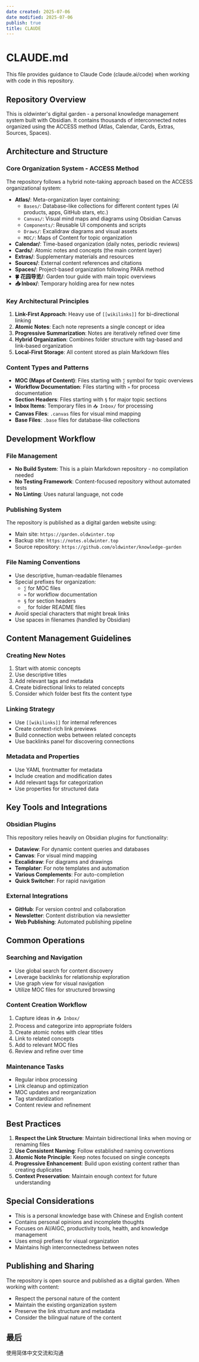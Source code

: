 ```yaml
---
date created: 2025-07-06
date modified: 2025-07-06
publish: true
title: CLAUDE
---
```

# CLAUDE.md

This file provides guidance to Claude Code (claude.ai/code) when working with code in this repository.

## Repository Overview

This is oldwinter's digital garden - a personal knowledge management system built with Obsidian. It contains thousands of interconnected notes organized using the ACCESS method (Atlas, Calendar, Cards, Extras, Sources, Spaces).

## Architecture and Structure

### Core Organization System - ACCESS Method

The repository follows a hybrid note-taking approach based on the ACCESS organizational system:

- **Atlas/**: Meta-organization layer containing:
  - `Bases/`: Database-like collections for different content types (AI products, apps, GitHub stars, etc.)
  - `Canvas/`: Visual mind maps and diagrams using Obsidian Canvas
  - `Components/`: Reusable UI components and scripts
  - `Draws/`: Excalidraw diagrams and visual assets
  - `MOC/`: Maps of Content for topic organization
- **Calendar/**: Time-based organization (daily notes, periodic reviews)
- **Cards/**: Atomic notes and concepts (the main content layer)
- **Extras/**: Supplementary materials and resources
- **Sources/**: External content references and citations
- **Spaces/**: Project-based organization following PARA method
- **🍀 花园导览/**: Garden tour guide with main topic overviews
- **📥 Inbox/**: Temporary holding area for new notes

### Key Architectural Principles

1. **Link-First Approach**: Heavy use of `[[wikilinks]]` for bi-directional linking
2. **Atomic Notes**: Each note represents a single concept or idea
3. **Progressive Summarization**: Notes are iteratively refined over time
4. **Hybrid Organization**: Combines folder structure with tag-based and link-based organization
5. **Local-First Storage**: All content stored as plain Markdown files

### Content Types and Patterns

- **MOC (Maps of Content)**: Files starting with `∑` symbol for topic overviews
- **Workflow Documentation**: Files starting with `»` for process documentation
- **Section Headers**: Files starting with `§` for major topic sections
- **Inbox Items**: Temporary files in `📥 Inbox/` for processing
- **Canvas Files**: `.canvas` files for visual mind mapping
- **Base Files**: `.base` files for database-like collections

## Development Workflow

### File Management

- **No Build System**: This is a plain Markdown repository - no compilation needed
- **No Testing Framework**: Content-focused repository without automated tests
- **No Linting**: Uses natural language, not code

### Publishing System

The repository is published as a digital garden website using:

- Main site: `https://garden.oldwinter.top`
- Backup site: `https://notes.oldwinter.top`
- Source repository: `https://github.com/oldwinter/knowledge-garden`

### File Naming Conventions

- Use descriptive, human-readable filenames
- Special prefixes for organization:
  - `∑` for MOC files
  - `»` for workflow documentation
  - `§` for section headers
  - `_` for folder README files
- Avoid special characters that might break links
- Use spaces in filenames (handled by Obsidian)

## Content Management Guidelines

### Creating New Notes

1. Start with atomic concepts
2. Use descriptive titles
3. Add relevant tags and metadata
4. Create bidirectional links to related concepts
5. Consider which folder best fits the content type

### Linking Strategy

- Use `[[wikilinks]]` for internal references
- Create context-rich link previews
- Build connection webs between related concepts
- Use backlinks panel for discovering connections

### Metadata and Properties

- Use YAML frontmatter for metadata
- Include creation and modification dates
- Add relevant tags for categorization
- Use properties for structured data

## Key Tools and Integrations

### Obsidian Plugins

This repository relies heavily on Obsidian plugins for functionality:

- **Dataview**: For dynamic content queries and databases
- **Canvas**: For visual mind mapping
- **Excalidraw**: For diagrams and drawings
- **Templater**: For note templates and automation
- **Various Complements**: For auto-completion
- **Quick Switcher**: For rapid navigation

### External Integrations

- **GitHub**: For version control and collaboration
- **Newsletter**: Content distribution via newsletter
- **Web Publishing**: Automated publishing pipeline

## Common Operations

### Searching and Navigation

- Use global search for content discovery
- Leverage backlinks for relationship exploration
- Use graph view for visual navigation
- Utilize MOC files for structured browsing

### Content Creation Workflow

1. Capture ideas in `📥 Inbox/`
2. Process and categorize into appropriate folders
3. Create atomic notes with clear titles
4. Link to related concepts
5. Add to relevant MOC files
6. Review and refine over time

### Maintenance Tasks

- Regular inbox processing
- Link cleanup and optimization
- MOC updates and reorganization
- Tag standardization
- Content review and refinement

## Best Practices

1. **Respect the Link Structure**: Maintain bidirectional links when moving or renaming files
2. **Use Consistent Naming**: Follow established naming conventions
3. **Atomic Note Principle**: Keep notes focused on single concepts
4. **Progressive Enhancement**: Build upon existing content rather than creating duplicates
5. **Context Preservation**: Maintain enough context for future understanding

## Special Considerations

- This is a personal knowledge base with Chinese and English content
- Contains personal opinions and incomplete thoughts
- Focuses on AI/AIGC, productivity tools, health, and knowledge management
- Uses emoji prefixes for visual organization
- Maintains high interconnectedness between notes

## Publishing and Sharing

The repository is open source and published as a digital garden. When working with content:

- Respect the personal nature of the content
- Maintain the existing organization system
- Preserve the link structure and metadata
- Consider the bilingual nature of the content

## 最后

使用简体中文交流和沟通
